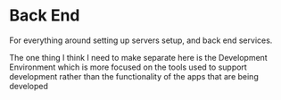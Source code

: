 # Back End
For everything around setting up servers setup, and back end services.

The one thing I think I need to make separate here is the Development Environment which is more focused on the tools used to support development rather than the functionality of the apps that are being developed